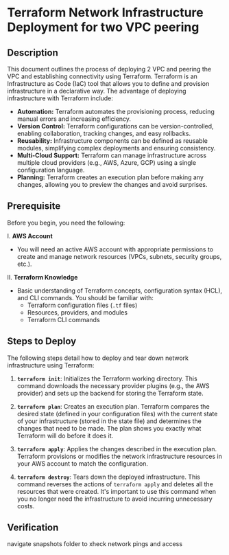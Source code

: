 # Terraform Network Infrastructure Deployment for two VPC peering

## Description

This document outlines the process of deploying 2 VPC and peering the VPC and establishing connectivity using Terraform.  Terraform is an Infrastructure as Code (IaC) tool that allows you to define and provision infrastructure in a declarative way.  The advantage of deploying infrastructure with Terraform include:

* **Automation:** Terraform automates the provisioning process, reducing manual errors and increasing efficiency.
* **Version Control:** Terraform configurations can be version-controlled, enabling collaboration, tracking changes, and easy rollbacks.
* **Reusability:** Infrastructure components can be defined as reusable modules, simplifying complex deployments and ensuring consistency.
* **Multi-Cloud Support:** Terraform can manage infrastructure across multiple cloud providers (e.g., AWS, Azure, GCP) using a single configuration language.
* **Planning:** Terraform creates an execution plan before making any changes, allowing you to preview the changes and avoid surprises.

## Prerequisite

Before you begin, you need the following:

I.  **AWS Account**

* You will need an active AWS account with appropriate permissions to create and manage network resources (VPCs, subnets, security groups, etc.).

II. **Terraform Knowledge**
* Basic understanding of Terraform concepts, configuration syntax (HCL), and CLI commands.  You should be familiar with:
    * Terraform configuration files (`.tf` files)
    * Resources, providers, and modules
    * Terraform CLI commands

## Steps to Deploy

The following steps detail how to deploy and tear down network infrastructure using Terraform:

1.  **`terraform init`**:  Initializes the Terraform working directory. This command downloads the necessary provider plugins (e.g., the AWS provider) and sets up the backend for storing the Terraform state.

2.  **`terraform plan`**:  Creates an execution plan.  Terraform compares the desired state (defined in your configuration files) with the current state of your infrastructure (stored in the state file) and determines the changes that need to be made.  The plan shows you exactly what Terraform will do before it does it.

3.  **`terraform apply`**:  Applies the changes described in the execution plan.  Terraform provisions or modifies the network infrastructure resources in your AWS account to match the configuration.

4.  **`terraform destroy`**:  Tears down the deployed infrastructure.  This command reverses the actions of `terraform apply` and deletes all the resources that were created.  It's important to use this command when you no longer need the infrastructure to avoid incurring unnecessary costs.



## Verification

navigate snapshots folder to xheck network pings  and access
